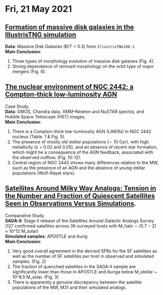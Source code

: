 # Fri, 21 May 2021

## [Formation of massive disk galaxies in the IllustrisTNG simulation](https://arxiv.org/abs/2105.09722)  
**Data**: Massive Disk Galaxies (B/T < 0.3) from ``IllustrisTNG100-1``.  
**Main Conclusion**:   
1. Three types of morphology evolution of massive disk galaixes (Fig. 4).
2. Strong dependence of remnant morphology on the orbit type of major mergers (Fig. 6).



## [The nuclear environment of NGC 2442: a Compton-thick low-luminosity AGN](https://arxiv.org/abs/2105.09420)  
Case Study.  
**Data**: GMOS, Chandra data, XMM–Newton and NuSTAR spectra, and Hubble Space Telescope (HST) images.  
**Main Conclusion**:   
1. There is a Compton-thick low-luminosity AGN (LINERs) in NGC 2442 nucleus (Table. 1 & Fig. 5).
2. The presence of mostly old stellar populations (∼ 10 Gyr), with high metallicity (z = 0.02 and 0.05), and an absence of recent star formation, which might be a consequence of the AGN feedback, associated with the observed outflow. (Fig. 10-12).
3. Central region of NGC 2442 shows many differences relative to the MW,  such as the presence of an AGN and the absence of young stellar populations (Wolf–Rayet stars).


## [Satellites Around Milky Way Analogs: Tension in the Number and Fraction of Quiescent Satellites Seen in Observations Versus Simulations](https://arxiv.org/abs/2105.09321). 
Comparative Study.  
**SAGA-II**: Stage II release of the Satellites Around Galactic Analogs Survey (127 confirmed satellites across 36 surveyed hosts with M_halo ∼ (0.7 − 2) × 10^12 M_solar)  
**Simulated samples**: APOSTLE and Aurig  
**Main Conclusion**:   
1.  Very good overall agreement in the derived SFRs for the SF satellites as well as the number of
SF satellites per host in observed and simulated samples. (Fig. 2)
2.  The fraction of quenched satellites in the SAGA-II sample are significantly lower than those in APOSTLE and Auriga below M_stellar ~ 10^8.5 M_solar. (Fig. 3)
3. There is apparently a genuine discrepancy between the satellite populations of the MW, M31 and their simulated analogs.  
